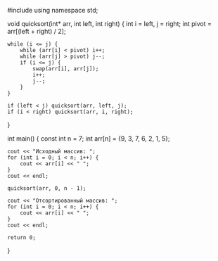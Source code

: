 #include <iostream>
using namespace std;

void quicksort(int* arr, int left, int right) {
    int i = left, j = right;
    int pivot = arr[(left + right) / 2];

    while (i <= j) {
        while (arr[i] < pivot) i++;
        while (arr[j] > pivot) j--;
        if (i <= j) {
            swap(arr[i], arr[j]);
            i++;
            j--;
        }
    }

    if (left < j) quicksort(arr, left, j);
    if (i < right) quicksort(arr, i, right);
}

int main() {
    const int n = 7;
    int arr[n] = {9, 3, 7, 6, 2, 1, 5};

    cout << "Исходный массив: ";
    for (int i = 0; i < n; i++) {
        cout << arr[i] << " ";
    }
    cout << endl;

    quicksort(arr, 0, n - 1);

    cout << "Отсортированный массив: ";
    for (int i = 0; i < n; i++) {
        cout << arr[i] << " ";
    }
    cout << endl;

    return 0;
}
